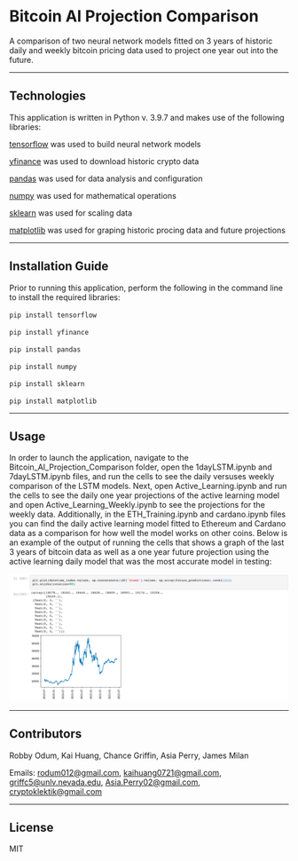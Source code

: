 # Bitcoin AI Projection Comparison
A comparison of two neural network models fitted on 3 years of historic daily and weekly bitcoin pricing data used to project one year out into the future.

---

## Technologies

This application is written in Python v. 3.9.7 and makes use of
the following libraries:


[tensorflow](https://www.tensorflow.org/api_docs) was used to build neural network models

[yfinance](https://pypi.org/project/yfinance/) was used to download historic crypto data

[pandas](https://pandas.pydata.org/docs/) was used for data analysis and configuration

[numpy](https://numpy.org/doc/) was used for mathematical operations

[sklearn](https://scikit-learn.org/stable/) was used for scaling data

[matplotlib](https://scikit-learn.org/stable/) was used for graping historic procing data and future projections


---

## Installation Guide

Prior to running this application, perform the following in the command line to install the required libraries:

`pip install tensorflow`

`pip install yfinance`

`pip install pandas`

`pip install numpy`

`pip install sklearn`

`pip install matplotlib`

---

## Usage

In order to launch the application, navigate to the Bitcoin_AI_Projection_Comparison folder, open the 1dayLSTM.ipynb and 7dayLSTM.ipynb files, and run the cells to see the daily versuses weekly comparison of the LSTM models. Next, open Active_Learning.ipynb and run the cells to see the daily one year projections of the active learning model and open Active_Learning_Weekly.ipynb to see the projections for the weekly data. Additionally, in the ETH_Training.ipynb and cardano.ipynb files you can find the daily active learning model fitted to Ethereum and Cardano data as a comparison for how well the model works on other coins. Below is an example of the output of running the cells that shows a graph of the last 3 years of bitcoin data as well as a one year future projection using the active learning daily model that was the most accurate model in testing:

![Output](Images/ex_output.png)

---

## Contributors

Robby Odum, Kai Huang, Chance Griffin, Asia Perry, James Milan

Emails: rodum012@gmail.com, kaihuang0721@gmail.com, griffc5@unlv.nevada.edu, Asia.Perry02@gmail.com, cryptoklektik@gmail.com

---

## License

MIT